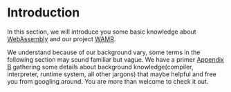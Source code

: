 # Introduction

In this section, we will introduce you some basic knowledge about [WebAssembly](./webassembly.md) and our project [WAMR](./wamr-project.md).

We understand because of our background vary, some terms in the following section may sound familiar but vague. We have a primer [Appendix B](../../appendix/background-knowledge.md) gathering some details about background knowledge(compiler, interpreter, runtime system, all other jargons) that maybe helpful and free you from googling around. You are more than welcome to check it out.
